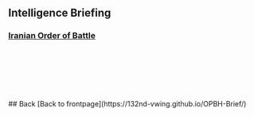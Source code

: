 ## Intelligence Briefing

### [Iranian Order of Battle ](https://docs.google.com/document/d/1vAHqA8qCaQJpViin4gobm2qAxTGzO4mO8DE1ptSGcyU/edit?usp=sharing)

<br>
<br>
<br>
<br>
<br>
<br>
## Back
[Back to frontpage](https://132nd-vwing.github.io/OPBH-Brief/)